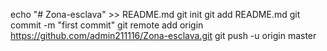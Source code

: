 echo "# Zona-esclava" >> README.md
git init
git add README.md
git commit -m "first commit"
git remote add origin https://github.com/admin211116/Zona-esclava.git
git push -u origin master
